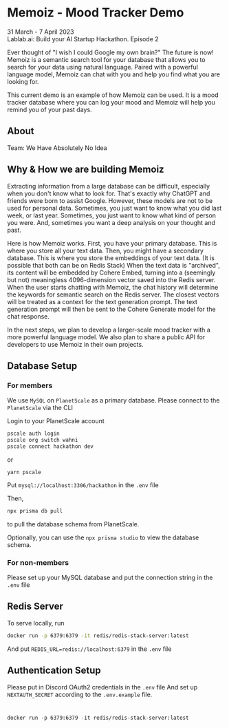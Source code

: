 # Memoiz - Mood Tracker Demo

31 March - 7 April 2023 \
Lablab.ai: Build your AI Startup Hackathon. Episode 2

Ever thought of "I wish I could Google my own brain?" The future is now! Memoiz is a semantic search tool for your database that allows you to search for your data using natural language. Paired with a powerful language model, Memoiz can chat with you and help you find what you are looking for.

This current demo is an example of how Memoiz can be used. It is a mood tracker database where you can log your mood and Memoiz will help you remind you of your past days.

## About

Team: We Have Absolutely No Idea

## Why & How we are building Memoiz

Extracting information from a large database can be difficult, especially when you don't know what to look for. That's exactly why ChatGPT and friends were born to assist Google. However, these models are not to be used for personal data. Sometimes, you just want to know what you did last week, or last year. Sometimes, you just want to know what kind of person you were. And, sometimes you want a deep analysis on your thought and past.

Here is how Memoiz works. First, you have your primary database. This is where you store all your text data. Then, you might have a secondary database. This is where you store the embeddings of your text data. (It is possible that both can be on Redis Stack) When the text data is "archived", its content will be embedded by Cohere Embed, turning into a (seemingly but not) meaningless 4096-dimension vector saved into the Redis server. When the user starts chatting with Memoiz, the chat history will determine the keywords for semantic search on the Redis server. The closest vectors will be treated as a context for the text generation prompt. The text generation prompt will then be sent to the Cohere Generate model for the chat response.

In the next steps, we plan to develop a larger-scale mood tracker with a more powerful language model. We also plan to share a public API for developers to use Memoiz in their own projects.

## Database Setup

### For members

We use `MySQL` on `PlanetScale` as a primary database. Please connect to the `PlanetScale` via the CLI

Login to your PlanetScale account

```bash
pscale auth login
pscale org switch wahni
pscale connect hackathon dev
```

or

```
yarn pscale
```

Put `mysql://localhost:3306/hackathon` in the `.env` file

Then,

```bash
npx prisma db pull
```

to pull the database schema from PlanetScale.

Optionally, you can use the `npx prisma studio` to view the database schema.

### For non-members

Please set up your MySQL database and put the connection string in the `.env` file

## Redis Server

To serve locally, run

```bash
docker run -p 6379:6379 -it redis/redis-stack-server:latest
```

And put `REDIS_URL=redis://localhost:6379` in the `.env` file

## Authentication Setup

Please put in Discord OAuth2 credentials in the `.env` file
And set up `NEXTAUTH_SECRET` according to the `.env.example` file.

#

`docker run -p 6379:6379 -it redis/redis-stack-server:latest`
